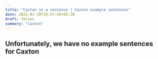 ```yaml
---
title: "Caxton in a sentence | Caxton example sentences"
date: 2021-01-20T19:57:50+05:30
draft: falses
summary: "Caxton"
---
```

## Unfortunately, we have no example sentences for Caxton                 
